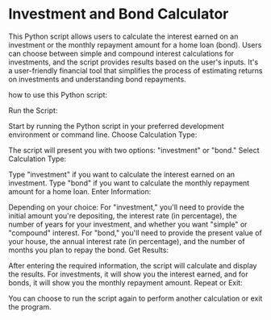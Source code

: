 # Investment and Bond Calculator
This Python script allows users to calculate the interest earned on an investment or the monthly repayment amount for a home loan (bond). Users can choose between simple and compound interest calculations for investments, and the script provides results based on the user's inputs. It's a user-friendly financial tool that simplifies the process of estimating returns on investments and understanding bond repayments.

how to use this Python script:

Run the Script:

Start by running the Python script in your preferred development environment or command line.
Choose Calculation Type:

The script will present you with two options: "investment" or "bond."
Select Calculation Type:

Type "investment" if you want to calculate the interest earned on an investment.
Type "bond" if you want to calculate the monthly repayment amount for a home loan.
Enter Information:

Depending on your choice:
For "investment," you'll need to provide the initial amount you're depositing, the interest rate (in percentage), the number of years for your investment, and whether you want "simple" or "compound" interest.
For "bond," you'll need to provide the present value of your house, the annual interest rate (in percentage), and the number of months you plan to repay the bond.
Get Results:

After entering the required information, the script will calculate and display the results. For investments, it will show you the interest earned, and for bonds, it will show you the monthly repayment amount.
Repeat or Exit:

You can choose to run the script again to perform another calculation or exit the program.
